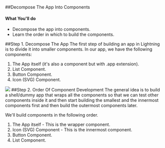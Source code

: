 ##Decompose The App Into Components
#### What You'll do

* Decompose the app into components.
* Learn the order in which to build the components.

##Step 1. Decompose The App
The first step of building an app in Lightning is to divide it into smaller components. In our app, we have the following components:

1. The App itself (it's also a component but with .app extension).
2. List Component.
3. Button Component.
4. Icon (SVG) Component.

<image src="images/allAccountsApp.png" />
##Step 2. Order Of Component Development
The general idea is to build a shell/dummy app that wraps all the components so that we can test other components inside it and then start building the smallest and the innermost components first and then build the outermost components later. 

We'll build components in the following order.

1. The App itself - This is the wrapper component.
2. Icon (SVG) Component - This is the innermost component.
3. Button Component.
4. List Component.
